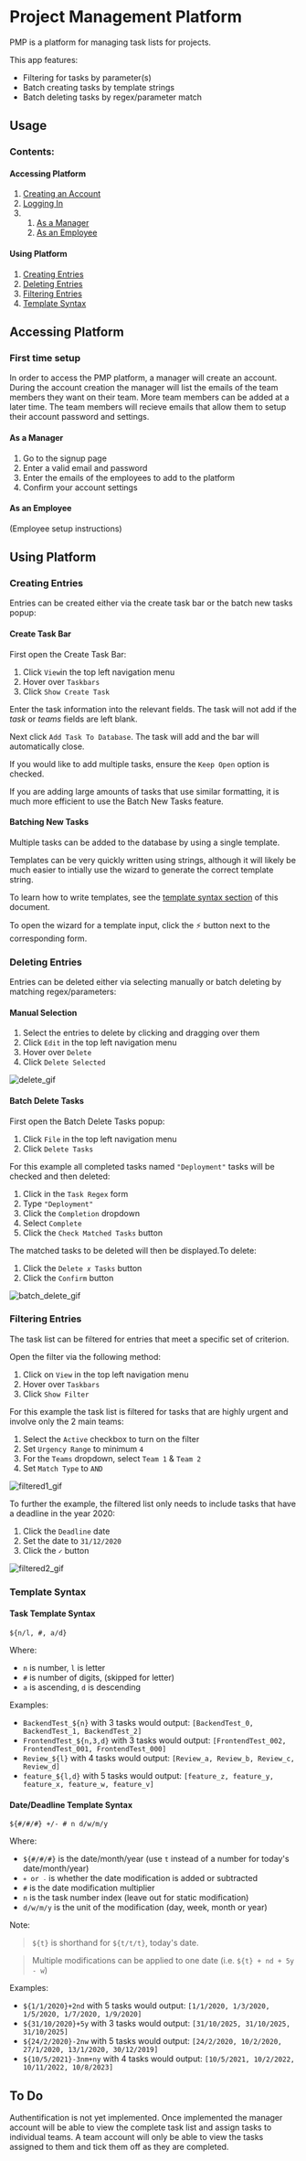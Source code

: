 <h1>Project Management Platform</h1>
<p>PMP is a platform for managing task lists for projects.</p>
<p>This app features:
  <ul>
    <li>Filtering for tasks by parameter(s)</li>
    <li>Batch creating tasks by template strings</li>
    <li>Batch deleting tasks by regex/parameter match</li>
  </ul>
</p>
     

<h2>Usage</h2>
<h3>Contents:</h3>
<h4>Accessing Platform</h4>
<p>
  <ol>
    <li><a href='https://github.com/morgan-sam/Project-Management-Platform/#creating-an-account'>Creating an Account</a></li>
    <li><a href='https://github.com/morgan-sam/Project-Management-Platform/#logging-in'>Logging In</a></li>
    <li>
      <ol>
        <li><a href='https://github.com/morgan-sam/Project-Management-Platform/#filtering-entries'>As a Manager</a></li>
        <li><a href='https://github.com/morgan-sam/Project-Management-Platform/#template-syntax'>As an Employee</a></li>
      </ol>
    </li>
  </ol>
</p>
<h4>Using Platform</h4>
<p>
  <ol>
    <li><a href='https://github.com/morgan-sam/Project-Management-Platform/#creating-entries'>Creating Entries</a></li>
    <li><a href='https://github.com/morgan-sam/Project-Management-Platform/#deleting-entries'>Deleting Entries</a></li>
    <li><a href='https://github.com/morgan-sam/Project-Management-Platform/#filtering-entries'>Filtering Entries</a></li>
    <li><a href='https://github.com/morgan-sam/Project-Management-Platform/#template-syntax'>Template Syntax</a></li>
  </ol>
</p>

<h2>Accessing Platform</h2>

<h3>First time setup</h3>

<p>In order to access the PMP platform, a manager will create an account. During the account creation the manager will list the emails of the team members they want on their team. More team members can be added at a later time. The team members will recieve emails that allow them to setup their account password and settings.</p>

<h4>As a Manager</h4>
<p>
  <ol>
    <li>Go to the signup page</li>
    <li>Enter a valid email and password</li>
    <li>Enter the emails of the employees to add to the platform</li>
    <li>Confirm your account settings</li>
  </ol>
</p>

<h4>As an Employee</h4>
<p>(Employee setup instructions)</p>

<h2>Using Platform</h2>

<h3>Creating Entries</h3>
<p>Entries can be created either via the create task bar or the batch new tasks popup:</p>

<h4>Create Task Bar</h4>
<p>First open the Create Task Bar:
<p>
  <ol>
    <li>Click <code>View</code>in the top left navigation menu</li>
    <li>Hover over <code>Taskbars</code></li>
    <li>Click <code>Show Create Task</code></li>
  </ol>
</p>
<p>Enter the task information into the relevant fields. The task will not add if the <i>task</i> or <i>teams</i> fields are left blank.</p>
<p>Next click <code>Add Task To Database</code>. The task will add and the bar will automatically close.</p>
<p>If you would like to add multiple tasks, ensure the <code>Keep Open</code> option is checked.</p>
<p>If you are adding large amounts of tasks that use similar formatting, it is much more efficient to use the Batch New Tasks feature.</p>

<h4>Batching New Tasks</h4>
<p>Multiple tasks can be added to the database by using a single template.</p>
<p>Templates can be very quickly written using strings, although it will likely be much easier to intially use the wizard to generate the correct template string.</p>
<p>To learn how to write templates, see the <a href='https://github.com/morgan-sam/Project-Management-Platform/#template-syntax'>template syntax section</a> of this document.</p>
<p>To open the wizard for a template input, click the ⚡ button next to the corresponding form.</p>


<h3>Deleting Entries</h3>
<p>Entries can be deleted either via selecting manually or batch deleting by matching regex/parameters:</p>
<h4>Manual Selection</h4>
<p>
  <ol>
    <li>Select the entries to delete by clicking and dragging over them</li>
    <li>Click <code>Edit</code> in the top left navigation menu</li>
    <li>Hover over <code>Delete</code></li>
    <li>Click <code>Delete Selected</code></li>
  </ol>
</p>

![delete_gif](docs/delete.gif?raw=true)

<h4>Batch Delete Tasks</h3>

<p>First open the Batch Delete Tasks popup:</p>
<p>
  <ol>
    <li>Click <code>File</code> in the top left navigation menu</li>
    <li>Click <code>Delete Tasks</code></li>
  </ol>
</p>

<p>For this example all completed tasks named <code>"Deployment"</code> tasks will be checked and then deleted:</p>
<p>
  <ol>
    <li>Click in the <code>Task Regex</code> form</li>
    <li>Type <code>"Deployment"</code></li>
    <li>Click the <code>Completion</code> dropdown</li>
    <li>Select <code>Complete</code></li>
    <li>Click the <code>Check Matched Tasks</code> button</li>
  </ol>
</p>

<p>The matched tasks to be deleted will then be displayed.To delete:</p>
  <ol>
    <li>Click the <code>Delete 𝑥 Tasks</code> button</li>
    <li>Click the <code>Confirm</code> button</li>
  </ol>
  
![batch_delete_gif](docs/batch_delete.gif?raw=true)

<h3>Filtering Entries</h3>
<p>The task list can be filtered for entries that meet a specific set of criterion.</p>
<p>Open the filter via the following method:</p>
<p>
  <ol>
    <li>Click on <code>View</code> in the top left navigation menu</li>
    <li>Hover over <code>Taskbars</code></li>
    <li>Click <code>Show Filter</code></li>
  </ol>
</p>

<p>For this example the task list is filtered for tasks that are highly urgent and involve only the 2 main teams:</p>
<p>
  <ol>
    <li>Select the <code>Active</code> checkbox to turn on the filter</li>
    <li>Set <code>Urgency Range</code> to minimum <code>4</code></li>
    <li>For the <code>Teams</code> dropdown, select <code>Team 1</code> & <code>Team 2</code></li>
    <li>Set <code>Match Type</code> to <code>AND</code></li>
  </ol>
</p>

![filtered1_gif](docs/filtered1.gif?raw=true)

<p>To further the example, the filtered list only needs to include tasks that have a deadline in the year 2020:</p>
<p>
  <ol>
    <li>Click the <code>Deadline</code> date</li>
    <li>Set the date to <code>31/12/2020</code></li>
    <li>Click the <code>✓</code> button</li>
  </ol>
</p>

![filtered2_gif](docs/filtered2.gif?raw=true)


<h3>Template Syntax</h3>

<h4>Task Template Syntax</h4>
<p><code>${n/l, #, a/d}</code></p>
<p>
  Where: 
  <ul>
    <li><code>n</code> is number, <code>l</code> is letter</li>
    <li><code>#</code> is number of digits, (skipped for letter)</li>
    <li><code>a</code> is ascending, <code>d</code> is descending</li>
  </ul>
</p>
<p>Examples:
    <ul>
    <li><code>BackendTest_${n}</code> with 3 tasks would output: <code>[BackendTest_0, BackendTest_1, BackendTest_2]</code></li>
    <li><code>FrontendTest_${n,3,d}</code> with 3 tasks would output: <code>[FrontendTest_002, FrontendTest_001, FrontendTest_000]</code></li>
    <li><code>Review_${l}</code> with 4 tasks would output: <code>[Review_a, Review_b, Review_c, Review_d]</code></li>
    <li><code>feature_${l,d}</code> with 5 tasks would output: <code>[feature_z, feature_y, feature_x, feature_w, feature_v]</code></li>
  </ul>
</p>
<h4>Date/Deadline Template Syntax</h4>
<p><code>${#/#/#} +/- # n d/w/m/y</code></p>
<p>
  Where: 
  <ul>
    <li><code>${#/#/#}</code> is the date/month/year (use <code>t</code> instead of a number for today's date/month/year)</li>
    <li><code><code>+</code> or <code>-</code></code> is whether the date modification is added or subtracted</li>
    <li><code>#</code> is the date modification multiplier</li>
    <li><code>n</code> is the task number index (leave out for static modification)</li>
    <li><code>d/w/m/y</code> is the unit of the modification (day, week, month or year)</li>
  </ul>
</p>
<p>Note:</p>
<blockquote><code>${t}</code> is shorthand for <code>${t/t/t}</code>, today's date.</blockquote>
<blockquote>Multiple modifications can be applied to one date (i.e. <code>${t} + nd + 5y - w</code>)</blockquote>
<p>Examples:
  <ul>
    <li><code>${1/1/2020}+2nd</code> with 5 tasks would output: <code>[1/1/2020, 1/3/2020, 1/5/2020, 1/7/2020, 1/9/2020]</code></li>
    <li><code>${31/10/2020}+5y</code> with 3 tasks would output: <code>[31/10/2025, 31/10/2025, 31/10/2025]</code></li>
    <li><code>${24/2/2020}-2nw</code> with 5 tasks would output: <code>[24/2/2020, 10/2/2020, 27/1/2020, 13/1/2020, 30/12/2019]</code></li>
    <li><code>${10/5/2021}-3nm+ny</code> with 4 tasks would output: <code>[10/5/2021, 10/2/2022, 10/11/2022, 10/8/2023]</code></li>
  </ul>
</p>

<h2>To Do</h2>
<p>Authentification is not yet implemented. Once implemented the manager account will be able to view the complete task list and assign tasks to individual teams. A team account will only be able to view the tasks assigned to them and tick them off as they are completed.</p>
